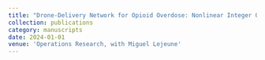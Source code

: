 ```yaml
---
title: "Drone-Delivery Network for Opioid Overdose: Nonlinear Integer Queueing-Optimization Models and Methods"
collection: publications
category: manuscripts
date: 2024-01-01
venue: 'Operations Research, with Miguel Lejeune'
---
```

